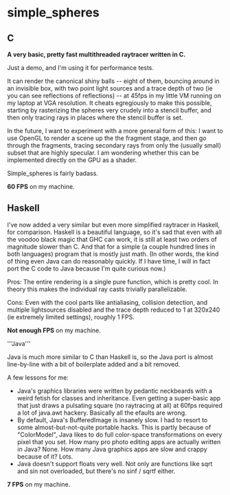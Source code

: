 simple_spheres
==============

C
-

**A very basic, pretty fast
multithreaded raytracer written in C.**

Just a demo, and I'm using it for performance tests.

It can render the canonical shiny balls -- eight of them,
bouncing around in an invisible box, with two point
light sources and a trace depth of two (ie you can see
reflections of reflections) -- at 45fps in my little VM
running on my laptop at VGA resolution. It cheats 
egregiously to make this possible, starting by rasterizing
the spheres very crudely into a stencil buffer, and then
only tracing rays in places where the stencil buffer is
set.

In the future, I want to experiment with a more general form
of this: I want to use OpenGL to render a scene up the the
fragment stage, and then go through the fragments, tracing 
secondary rays from only the (usually small) subset that are
highly specular. I am wondering whether this can be implemented
directly on the GPU as a shader. 

Simple_spheres is fairly badass.

**60 FPS** on my machine.


Haskell
-------

I've now added a very similar but even more simplified 
raytracer in Haskell, for comparison. Haskell is a beautiful
language, so it's sad that even with all the voodoo black magic
that GHC can work, it is still at least two orders of magnitude
slower than C. And that for a simple (a couple hundred lines in 
both languages) program that is mostly just math. (In other words,
the kind of thing even Java can do reasonably quickly. If I have
time, I will in fact port the C code to Java because I'm quite
curious now.)

Pros:
The entire rendering is a single pure function, which is pretty cool.
In theory this makes the individual ray casts trivially parallelizable.

Cons:
Even with the cool parts like antialiasing, collision detection, and
multiple lightsources disabled and the trace depth reduced to 1 at
320x240 (ie extremely limited settings), roughly 1 FPS.

**Not enough FPS** on my machine.



'''Java'''


Java is much more similar to C than Haskell is, so the Java port is almost line-by-line with a bit of boilerplate added and a bit removed.

A few lessons for me:

- Java's graphics libraries were written by pedantic neckbeards with a weird fetish for classes and inheritance. Even getting a super-basic app that just draws a pulsating square (no raytracing at all) at 60fps required a lot of java.awt hackery. Basically all the efaults are wrong.
- By default, Java's BufferedImage is insanely slow. I had to resort to some almost-but-not-quite portable hacks. This is partly because of "ColorModel", Java likes to do full color-space transformations on every pixel that you set. How many pro photo editing apps are actually written in Java? None. How many Java graphics apps are slow and crappy because of it? Lots.
- Java doesn't support floats very well. Not only are functions like sqrt and sin not overloaded, but there's no sinf / sqrtf either.

**7 FPS** on my machine.
